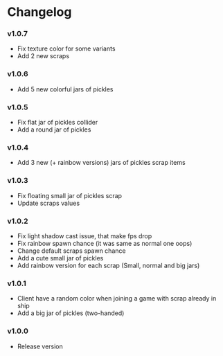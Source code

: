 # Changelog

### v1.0.7

- Fix texture color for some variants
- Add 2 new scraps

### v1.0.6

- Add 5 new colorful jars of pickles

### v1.0.5

- Fix flat jar of pickles collider
- Add a round jar of pickles

### v1.0.4

- Add 3 new (+ rainbow versions) jars of pickles scrap items

### v1.0.3

- Fix floating small jar of pickles scrap
- Update scraps values

### v1.0.2

- Fix light shadow cast issue, that make fps drop
- Fix rainbow spawn chance (it was same as normal one oops)
- Change default scraps spawn chance
- Add a cute small jar of pickles
- Add rainbow version for each scrap (Small, normal and big jars)

### v1.0.1

- Client have a random color when joining a game with scrap already in ship
- Add a big jar of pickles (two-handed)

### v1.0.0

- Release version

